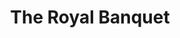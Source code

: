 ---
title: "The Royal Banquet"
event-name: "The Royal Banquet"
event-date: "2023-06-16"
event-time: "4:00 ~ 7:00 PM"
event-location: "The Arts Basement"
event-bg-img: "img/stockImages/young-man-holding-money-thumbs-up-white-background-48067323.jpg"
event-description: "Awwwww man oh boy OOOOOHHHHH YEAHHHHHHH HERE WE GO AGAIN WELCOME BACK GAMERS TO
GAMESPAWN'S 2ND ANNUAL GAMESPAWN BANQUET!!!! This time, our theme for the banquet is ✨ Royal ✨
so dress in your nicest clothes, put on some deodorant, and hop on down to the dungeons to engage
in a night of luxury, vice, and sin!
Signups here: https://forms.gle/nndUkxL8rke4pKUY7"
---